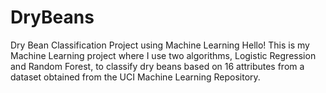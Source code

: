 # DryBeans
Dry Bean Classification Project using Machine Learning
Hello! This is my Machine Learning project where I use two algorithms, Logistic Regression and Random Forest, to classify dry beans based on 16 attributes from a dataset obtained from the UCI Machine Learning Repository.
